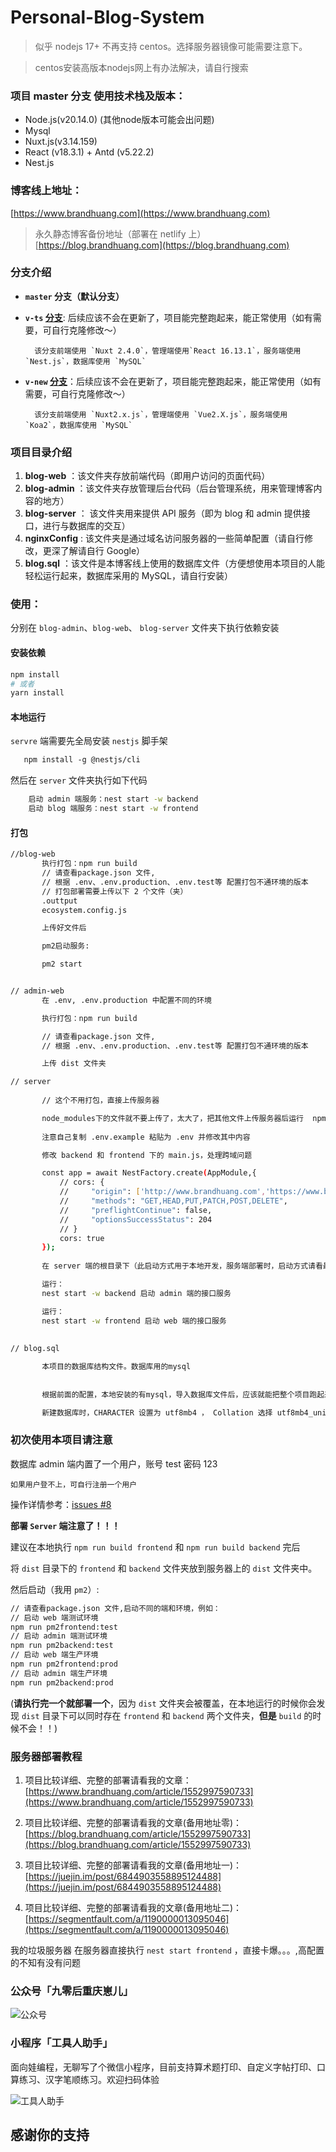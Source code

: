 # Personal-Blog-System

> 似乎 nodejs 17+ 不再支持 centos。选择服务器镜像可能需要注意下。

> centos安装高版本nodejs网上有办法解决，请自行搜索

### 项目 master 分支 使用技术栈及版本：
- Node.js(v20.14.0) (其他node版本可能会出问题)
- Mysql
- Nuxt.js(v3.14.159)
- React (v18.3.1) + Antd (v5.22.2)
- Nest.js

### 博客线上地址：
[https://www.brandhuang.com](https://www.brandhuang.com)

> 永久静态博客备份地址（部署在 netlify 上）
[https://blog.brandhuang.com](https://blog.brandhuang.com)
### 分支介绍
- **`master` 分支（默认分支）**

- **`v-ts` [分支](https://github.com/CQBoyBrand/Personal-Blog-System/tree/v-ts)**: 后续应该不会在更新了，项目能完整跑起来，能正常使用（如有需要，可自行克隆修改～）

        该分支前端使用 `Nuxt 2.4.0`，管理端使用`React 16.13.1`，服务端使用 `Nest.js`，数据库使用 `MySQL`


- **`v-new` [分支](https://github.com/CQBoyBrand/Koa2-nuxt-MySQL/tree/v-new )**：后续应该不会在更新了，项目能完整跑起来，能正常使用（如有需要，可自行克隆修改～）

        该分支前端使用 `Nuxt2.x.js`，管理端使用 `Vue2.X.js`，服务端使用 `Koa2`，数据库使用 `MySQL`

### 项目目录介绍
1. **blog-web** ：该文件夹存放前端代码（即用户访问的页面代码）
2. **blog-admin** ：该文件夹存放管理后台代码（后台管理系统，用来管理博客内容的地方）
3. **blog-server** ： 该文件夹用来提供 API 服务（即为 blog 和 admin 提供接口，进行与数据库的交互）
4. **nginxConfig** : 该文件夹是通过域名访问服务器的一些简单配置（请自行修改，更深了解请自行 Google）
5. **blog.sql** ：该文件是本博客线上使用的数据库文件（方便想使用本项目的人能轻松运行起来，数据库采用的 MySQL，请自行安装）


 ### 使用：
 分别在 `blog-admin`、`blog-web`、 `blog-server` 文件夹下执行依赖安装
 
 #### 安装依赖
 ```bash
 npm install
 # 或者
 yarn install

 ```
 #### 本地运行

 `servre` 端需要先全局安装 `nestjs` 脚手架
 
 ```md
    npm install -g @nestjs/cli
 ```

然后在 `server` 文件夹执行如下代码

```bash
    启动 admin 端服务：nest start -w backend
    启动 blog 端服务：nest start -w frontend
```
 #### 打包

 ```bash
//blog-web
        执行打包：npm run build
        // 请查看package.json 文件,
        // 根据 .env、.env.production、.env.test等 配置打包不通环境的版本
        // 打包部署需要上传以下 2 个文件（夹）
        .outtput
        ecosystem.config.js

        上传好文件后

        pm2启动服务:

        pm2 start


// admin-web
        在 .env, .env.production 中配置不同的环境

        执行打包：npm run build

        // 请查看package.json 文件,
        // 根据 .env、.env.production、.env.test等 配置打包不通环境的版本

        上传 dist 文件夹

// server
    
        // 这个不用打包，直接上传服务器

        node_modules下的文件就不要上传了，太大了，把其他文件上传服务器后运行  npm install 就好了
        
        注意自己复制 .env.example 粘贴为 .env 并修改其中内容

        修改 backend 和 frontend 下的 main.js，处理跨域问题

        const app = await NestFactory.create(AppModule,{
            // cors: {
            //     "origin": ['http://www.brandhuang.com','https://www.brandhuang.com','http://admin.brandhuang.com','https://admin.brandhuang.com'],
            //     "methods": "GET,HEAD,PUT,PATCH,POST,DELETE",
            //     "preflightContinue": false,
            //     "optionsSuccessStatus": 204
            // }
            cors: true
        });
        
        在 server 端的根目录下（此启动方式用于本地开发，服务端部署时，启动方式请看最下面！）

        运行：
        nest start -w backend 启动 admin 端的接口服务

        运行：
        nest start -w frontend 启动 web 端的接口服务
            
       
// blog.sql

        本项目的数据库结构文件。数据库用的mysql
        
        
        根据前面的配置，本地安装的有mysql，导入数据库文件后，应该就能把整个项目跑起来了

        新建数据库时，CHARACTER 设置为 utf8mb4 ， Collation 选择 utf8mb4_unicode_ci
```

### 初次使用本项目请注意
数据库 admin 端内置了一个用户，账号 test 密码 123

`如果用户登不上，可自行注册一个用户`

操作详情参考：[issues #8](https://github.com/CQBoyBrand/Koa2-nuxt-MySQL/issues/8)

 **部署 `Server` 端注意了！！！**

 建议在本地执行 `npm run build frontend` 和 `npm run build backend` 完后

 将 `dist` 目录下的 `frontend` 和 `backend` 文件夹放到服务器上的 `dist` 文件夹中。

 然后启动（我用 `pm2`）:
 ```bash
// 请查看package.json 文件,启动不同的端和环境，例如：
// 启动 web 端测试环境
npm run pm2frontend:test
// 启动 admin 端测试环境
npm run pm2backend:test
// 启动 web 端生产环境
npm run pm2frontend:prod
// 启动 admin 端生产环境
npm run pm2backend:prod
 ```

 (**请执行完一个就部署一个**，因为 `dist` 文件夹会被覆盖，在本地运行的时候你会发现 `dist` 目录下可以同时存在 `frontend` 和 `backend` 两个文件夹，**但是** `build` 的时候不会！！)
 
 ### 服务器部署教程
 1. 项目比较详细、完整的部署请看我的文章：[https://www.brandhuang.com/article/1552997590733](https://www.brandhuang.com/article/1552997590733)

 1. 项目比较详细、完整的部署请看我的文章(备用地址零)：[https://blog.brandhuang.com/article/1552997590733](https://blog.brandhuang.com/article/1552997590733)
 
 2. 项目比较详细、完整的部署请看我的文章(备用地址一)：[https://juejin.im/post/6844903558895124488](https://juejin.im/post/6844903558895124488)
  
 3. 项目比较详细、完整的部署请看我的文章(备用地址二)：[https://segmentfault.com/a/1190000013095046](https://segmentfault.com/a/1190000013095046)
 
  我的垃圾服务器 在服务器直接执行 `nest start frontend` ，直接卡爆。。。,高配置的不知有没有问题

### 公众号「九零后重庆崽儿」

![公众号](./brandQRcode.jpg)

### 小程序「工具人助手」

面向娃编程，无聊写了个微信小程序，目前支持算术题打印、自定义字帖打印、口算练习、汉字笔顺练习。欢迎扫码体验

![工具人助手](./qrcode.jpg)
  
  ## 感谢你的支持
